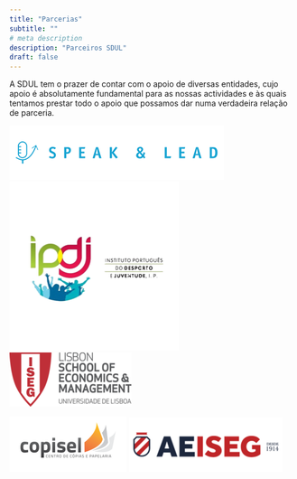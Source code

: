 ```yaml
---
title: "Parcerias"
subtitle: ""
# meta description
description: "Parceiros SDUL"
draft: false
---
```

A SDUL tem o prazer de contar com o apoio de diversas entidades, cujo apoio é absolutamente fundamental para as nossas actividades e às quais tentamos prestar todo o apoio que possamos dar numa verdadeira relação de parceria.


[![speakandlead](/static/images/parceiros/logo_speakandlead.png)](https://speakandlead.pt/) [![ipdj](/static/images/parceiros/logo_ipdj1.png)](https://ipdj.gov.pt/) [![iseg](/static/images/parceiros/logo_iseg.png)](https://www.iseg.ulisboa.pt/pt/)	


[![copisel](/static/images/parceiros/logo_copisel.png)](https://copisel.pt/)
 [![aeiseg](/static/images/parceiros/logo_aeiseg.png)](http://www.aeiseg.pt/)



